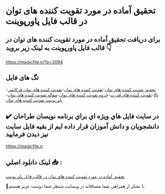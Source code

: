 # تحقیق آماده در مورد تقویت کننده های توان در قالب فایل پاورپوینت

## برای دریافت تحقیق آماده در مورد تقویت کننده های توان در قالب فایل پاورپوینت به لینک زیر بروید 👇

https://magicfile.ir/?p=3094

## تگ های فایل

-[تحقیق تقويت کننده هاي توان](https://magicfile.ir/product/%d8%aa%d8%ad%d9%82%d9%8a%d9%82-%d8%a2%d9%85%d8%a7%d8%af%d9%87-%d8%aa%d9%82%d9%88%d9%8a%d8%aa-%da%a9%d9%86%d9%86%d8%af%d9%87-%d9%87%d8%a7%d9%8a-%d8%aa%d9%88%d8%a7%d9%86-%d9%81%d8%a7%d9%8a%d9%84-%d9%be%d8%a7%d9%88%d8%b1%d9%be%d9%88%d9%8a%d9%86%d8%aa/)-[تقویت کننده های توان](https://magicfile.ir/product/%d8%aa%d8%ad%d9%82%d9%8a%d9%82-%d8%a2%d9%85%d8%a7%d8%af%d9%87-%d8%aa%d9%82%d9%88%d9%8a%d8%aa-%da%a9%d9%86%d9%86%d8%af%d9%87-%d9%87%d8%a7%d9%8a-%d8%aa%d9%88%d8%a7%d9%86-%d9%81%d8%a7%d9%8a%d9%84-%d9%be%d8%a7%d9%88%d8%b1%d9%be%d9%88%d9%8a%d9%86%d8%aa/)-[تقویت کننده های توان فرکانس بالا](https://magicfile.ir/product/%d8%aa%d8%ad%d9%82%d9%8a%d9%82-%d8%a2%d9%85%d8%a7%d8%af%d9%87-%d8%aa%d9%82%d9%88%d9%8a%d8%aa-%da%a9%d9%86%d9%86%d8%af%d9%87-%d9%87%d8%a7%d9%8a-%d8%aa%d9%88%d8%a7%d9%86-%d9%81%d8%a7%d9%8a%d9%84-%d9%be%d8%a7%d9%88%d8%b1%d9%be%d9%88%d9%8a%d9%86%d8%aa/)-[تقویت کننده های قدرت](https://magicfile.ir/product/%d8%aa%d8%ad%d9%82%d9%8a%d9%82-%d8%a2%d9%85%d8%a7%d8%af%d9%87-%d8%aa%d9%82%d9%88%d9%8a%d8%aa-%da%a9%d9%86%d9%86%d8%af%d9%87-%d9%87%d8%a7%d9%8a-%d8%aa%d9%88%d8%a7%d9%86-%d9%81%d8%a7%d9%8a%d9%84-%d9%be%d8%a7%d9%88%d8%b1%d9%be%d9%88%d9%8a%d9%86%d8%aa/)-[جزوه تقویت کننده های توان](https://magicfile.ir/product/%d8%aa%d8%ad%d9%82%d9%8a%d9%82-%d8%a2%d9%85%d8%a7%d8%af%d9%87-%d8%aa%d9%82%d9%88%d9%8a%d8%aa-%da%a9%d9%86%d9%86%d8%af%d9%87-%d9%87%d8%a7%d9%8a-%d8%aa%d9%88%d8%a7%d9%86-%d9%81%d8%a7%d9%8a%d9%84-%d9%be%d8%a7%d9%88%d8%b1%d9%be%d9%88%d9%8a%d9%86%d8%aa/)-[مقاله تقويت کننده هاي توان](https://magicfile.ir/product/%d8%aa%d8%ad%d9%82%d9%8a%d9%82-%d8%a2%d9%85%d8%a7%d8%af%d9%87-%d8%aa%d9%82%d9%88%d9%8a%d8%aa-%da%a9%d9%86%d9%86%d8%af%d9%87-%d9%87%d8%a7%d9%8a-%d8%aa%d9%88%d8%a7%d9%86-%d9%81%d8%a7%d9%8a%d9%84-%d9%be%d8%a7%d9%88%d8%b1%d9%be%d9%88%d9%8a%d9%86%d8%aa/)-[پاورپوینت تقويت کننده هاي توان](https://magicfile.ir/product/%d8%aa%d8%ad%d9%82%d9%8a%d9%82-%d8%a2%d9%85%d8%a7%d8%af%d9%87-%d8%aa%d9%82%d9%88%d9%8a%d8%aa-%da%a9%d9%86%d9%86%d8%af%d9%87-%d9%87%d8%a7%d9%8a-%d8%aa%d9%88%d8%a7%d9%86-%d9%81%d8%a7%d9%8a%d9%84-%d9%be%d8%a7%d9%88%d8%b1%d9%be%d9%88%d9%8a%d9%86%d8%aa/)

## ✔️ در سايت فايل هاي ويژه اي براي برنامه نويسان طراحان دانشجويان و دانش آموزان قرار داده ايم از بقيه فايل سايت نيز ديدن فرماييد

https://magicfile.ir


## لينک دانلود اصلي 📥 :

[تحقیق آماده در مورد تقویت کننده های توان در قالب فایل پاورپوینت](https://magicfile.ir/product/%d8%aa%d8%ad%d9%82%d9%8a%d9%82-%d8%a2%d9%85%d8%a7%d8%af%d9%87-%d8%aa%d9%82%d9%88%d9%8a%d8%aa-%da%a9%d9%86%d9%86%d8%af%d9%87-%d9%87%d8%a7%d9%8a-%d8%aa%d9%88%d8%a7%d9%86-%d9%81%d8%a7%d9%8a%d9%84-%d9%be%d8%a7%d9%88%d8%b1%d9%be%d9%88%d9%8a%d9%86%d8%aa/) 


🙏با تشکر از همراهي شما مشتاقانه در وبسایت منتظر شما دوست عزیز هستیم

